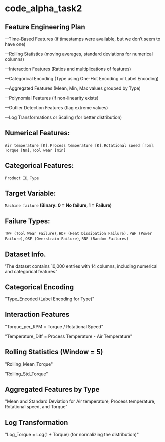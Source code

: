 # code_alpha_task2
## Feature Engineering Plan
--Time-Based Features (if timestamps were available, but we don’t seem to have one)

--Rolling Statistics (moving averages, standard deviations for numerical columns)

--Interaction Features (Ratios and multiplications of features)

--Categorical Encoding (Type using One-Hot Encoding or Label Encoding)

--Aggregated Features (Mean, Min, Max values grouped by Type)

--Polynomial Features (if non-linearity exists)

--Outlier Detection Features (flag extreme values)

--Log Transformations or Scaling (for better distribution)

## Numerical Features:

`Air temperature [K]`, `Process temperature [K]`, `Rotational speed [rpm]`, `Torque [Nm]`, `Tool wear [min]`

## Categorical Features:

`Product ID`, `Type`

## Target Variable:

`Machine failure` **(Binary: 0 = No failure, 1 = Failure)**

## Failure Types:

`TWF (Tool Wear Failure)`, `HDF (Heat Dissipation Failure),` `PWF (Power Failure)`, `OSF (Overstrain Failure)`, `RNF (Random Failures)`

## Dataset Info.
'The dataset contains 10,000 entries with 14 columns, including numerical and categorical features.'

## Categorical Encoding

"Type_Encoded (Label Encoding for Type)"

## Interaction Features

"Torque_per_RPM = Torque / Rotational Speed"

"Temperature_Diff = Process Temperature - Air Temperature"

## Rolling Statistics (Window = 5)

"Rolling_Mean_Torque"

"Rolling_Std_Torque"

## Aggregated Features by Type

"Mean and Standard Deviation for Air temperature, Process temperature, Rotational speed, and Torque"

## Log Transformation

"Log_Torque = Log(1 + Torque) (for normalizing the distribution)"
